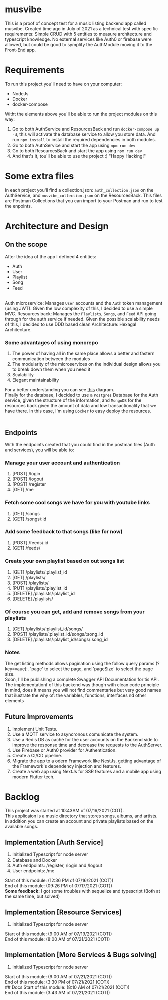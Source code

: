 # musvibe
This is a proof of concept test for a music listing backend app called musvibe. Created time ago in July of 2021 as a technical test with specific requirements: Simple CRUD with 5 entities to measure architecture and typescript knowledge. No external services like Auth0 or firebase were allowed, but could be good to symplify the AuthModule moving it to the Front-End app.

# Requirements

To run this project you'll need to have on your computer:<br>
<ul>
    <li>NodeJs</li>
    <li>Docker</li>
    <li>docker-compose</li>
</ul>
Witht the elements above you'll be able to run the project modules on this way:<br>
<ol>
    <li>Go to both AuthService and ResourcesBack and run <code class="terminal">docker-compose up -d</code>, this will activate the database service to allow you store data. And run <code class="terminal">npm install</code> to install the required dependencies in both modules.</li>
    <li>Go to both AuthService and start the app using <code class="terminal">npm run dev</code></li>
    <li>Go to both ResourcesBack and start the app using <code class="terminal">npm run dev</code></li>
    <li>And that's it, tou'll be able to use the project :) "Happy Hacking!"</li>
</ol>


# Some extra files

In each project you'll find a collection.json: <code>auth_collection.json</code> on the AuthService, and <code>musvibe_collection.json</code> on the ResourcesBack. This files are Postman Collections that you can import to your Postman and run to test the enpoints.

# Architecture and Design

## **On the scope**

After the idea of the app I defined 4 entities:<br>
<ul>
    <li>Auth</li>
    <li>User</li>
    <li>Playlist</li>
    <li>Song</li>
    <li>Feed</li>
</ul>
<br/>
    Auth microservice: Manages <code class="tomato">User</code> accounts and the <code  class="tomato">Auth</code> token management (using JWT). Given the low complexity of this, I decided to use a simple MVC.
    Resources back: Manages the <code  class="tomato">Playlists</code>, <code  class="tomato">Songs</code>, and  <code  class="tomato">Feed</code> API going through for the auth service if needed. Given the possible scalability needs of this, I decided to use DDD based clean Architecture: Hexagal Architecture. 

### Some advantages of using monorepo
<ol>
    <li>The power of having all in the same place allows a better and fastern communication between the modules</li>
    <li>The modularity of the microservices on the individual design allows you to break down them when you need it</li>
    <li>Scalability</li>
    <li>Elegant maintainability</li>
</ol>

For a better understanding you can see <a href="https://github.com/jmcontreras10/musvibe/blob/main/arch.png?raw=true">this</a> diagram.<br>
Finally for the database, I decided to use a <code  class="tomato">Postgres</code> Database for the Auth service, given the structure of the information, and <code  class="tomato">MongoDB</code> for the resources back given the amount of data and low transactionality that we have there. In this case, I'm using <code  class="tomato">Docker</code> to easy deploy the resources.<br><br>

## **Endpoints**
With the endpoints created that you could find in the postman files (Auth and services), you will be able to:<br/>
### Manage your user account and authentication
<ol>
    <li>[POST] /login</li>
    <li>[POST] /logout</li>
    <li>[POST] /register</li>
    <li>[GET]  /me</li>
</ol>

### Fetch some cool songs we have for you with youtube links
<ol>
    <li>[GET]  /songs</li>
    <li>[GET]  /songs/:id</li>
</ol>

### Add some feedback to that songs (like for now)
<ol>
    <li>[POST] /feeds/:id</li>
    <li>[GET]  /feeds/</li>
</ol>

### Create your own playlist based on out songs list
<ol>
    <li>[GET]     /playlists/:playlist_id</li>
    <li>[GET]     /playlists/</li>
    <li>[POST]    /playlists/</li>
    <li>[PUT]     /playlists/:playlist_id</li>
    <li>[DELETE]  /playlists/:playlist_id</li>
    <li>[DELETE]  /playlists/</li>
</ol>

### Of course you can get, add and remove songs from your playlists
<ol>
    <li>[GET]     /playlists/:playlist_id/songs/</li>
    <li>[POST]    /playlists/:playlist_id/songs/:song_id</li>
    <li>[DELETE]  /playlists/:playlist_id/songs/:song_id</li>
</ol>

### Notes
The get listing methods allows pagination using the follow query params (?key=vaue):. 'page' to select the page, and 'pageSize' to select the page size.<br/>
Soon, I'll be publishing a complete Swagger API Documentation for tis API.<br/>
The implementationf of this backend was though with clean code principle in mind, does it means you will not find commentaries but very good names that ilustrate the why of: the variables, functions, interfaces nd other elements

## **Future Improvements**
<ol>
    <li>Implement Unit Tests.</li>
    <li>Use a MQTT service to asyncronous comunicate the system.</li>
    <li>Use a Redis DB as caché for the user accounts on the Backend side to improve the response time and decrease the requests to the AuthServer.</li>
    <li>Use Firebase or Auth0 provider for Authentication.</li>
    <li>Create a CI/CD pipeline.</li>
    <li>Migrate the app to a odern Framework like NestJs, getting advantage of the Framework's dependency injection and features.</li>
    <li>Create a web app using NextJs for SSR features and a mobile app using modern Flutter tech.</li>
</ol>

# Backlog

This project was started at 10:43AM of 07/16/2021 (COT).<br>
This applicaion is a music directory that stores songs, albums, and artists.<br>
In addition you can create an account and private playlists based on the available songs.

## Implementation [Auth Service] 
<ol>
    <li>Initialized Typescript for node server</li>
    <li>Database and Docker</li>
    <li>Auth endpoints: /register, /login and /logout</li>
    <li>User endpoints: /me</li>
</ol>
Start of this module: (12:36 PM of 07/16/2021 (COT))<br>
End of this module: (09:26 PM of 07/17/2021 (COT))<br>
<strong>Some feedback:</strong> I got some troubles with sequelize and typescript (Both at the same time, but solved)

## Implementation [Resource Services]
<ol>
    <li>Initialized Typescript for node server</li>
</ol>
Start of this module: (9:00 AM of 07/19/2021 (COT))<br>
End of this module: (8:00 AM of 07/21/2021 (COT))<br>

## Implementation [More Services & Bugs solving]
<ol>
    <li>Initialized Typescript for node server</li>
</ol>
Start of this module: (9:00 AM of 07/21/2021 (COT))<br>
End of this module: (3:30 PM of 07/21/2021 (COT))<br>
## Docs
Start of this module: (8:10 AM of 07/21/2021 (COT))<br>
End of this module: (3:43 AM of 07/21/2021 (COT))<br>
